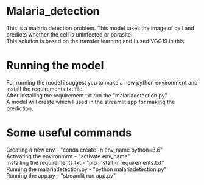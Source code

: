# Malaria_detection
This is a malaria detection problem. This model takes the image of cell and predicts whether the cell is uninfected or parasite.  <br />
This solution is based on the transfer learning and I used VGG19 in this.

# Running the model
For running the model i suggest you to make a new python environment and install the requirements.txt file.  
After installing the requirement.txt run the "malariadetection.py"  
A model will create which I used in the streamlit app for making the prediction,

# Some useful commands
Creating a new env - "conda create -n env_name python=3.6"  
Activating the environmrnt - "activate env_name"  
Installing the requirements.txt - "pip install -r requirements.txt"  
Running the malariadetection.py - "python malariadetection.py"  
Running the app.py - "streamlit run app.py"  
